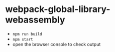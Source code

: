 # webpack-global-library-webassembly

* `npm run build`
* `npm start`
* open the browser console to check output
